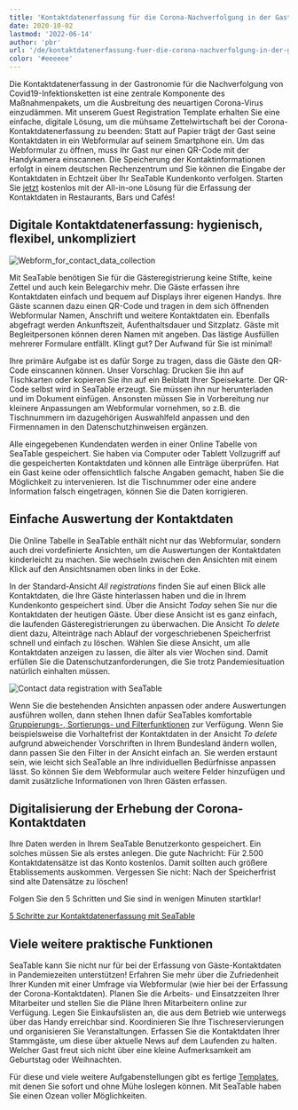 ```yaml
---
title: 'Kontaktdatenerfassung für die Corona-Nachverfolgung in der Gastronomie'
date: 2020-10-02
lastmod: '2022-06-14'
author: 'pbr'
url: '/de/kontaktdatenerfassung-fuer-die-corona-nachverfolgung-in-der-gastronomie'
color: '#eeeeee'
---
```


Die Kontaktdatenerfassung in der Gastronomie für die Nachverfolgung von Covid19-Infektionsketten ist eine zentrale Komponente des Maßnahmenpakets, um die Ausbreitung des neuartigen Corona-Virus einzudämmen. Mit unserem Guest Registration Template erhalten Sie eine einfache, digitale Lösung, um die mühsame Zettelwirtschaft bei der Corona-Kontaktdatenerfassung zu beenden: Statt auf Papier trägt der Gast seine Kontaktdaten in ein Webformular auf seinem Smartphone ein. Um das Webformular zu öffnen, muss Ihr Gast nur einen QR-Code mit der Handykamera einscannen. Die Speicherung der Kontaktinformationen erfolgt in einem deutschen Rechenzentrum und Sie können die Eingabe der Kontaktdaten in Echtzeit über Ihr SeaTable Kundenkonto verfolgen. Starten Sie [jetzt](https://seatable.io/registrierung/) kostenlos mit der All-in-one Lösung für die Erfassung der Kontaktdaten in Restaurants, Bars und Cafés!

## Digitale Kontaktdatenerfassung: hygienisch, flexibel, unkompliziert

![Webform_for_contact_data_collection](https://seatable.io/wp-content/uploads/2020/09/iphone_corona_app.png)

Mit SeaTable benötigen Sie für die Gästeregistrierung keine Stifte, keine Zettel und auch kein Belegarchiv mehr. Die Gäste erfassen ihre Kontaktdaten einfach und bequem auf Displays ihrer eigenen Handys. Ihre Gäste scannen dazu einen QR-Code und tragen in dem sich öffnenden Webformular Namen, Anschrift und weitere Kontaktdaten ein. Ebenfalls abgefragt werden Ankunftszeit, Aufenthaltsdauer und Sitzplatz. Gäste mit Begleitpersonen können deren Namen mit angeben. Das lästige Ausfüllen mehrerer Formulare entfällt. Klingt gut? Der Aufwand für Sie ist minimal!

Ihre primäre Aufgabe ist es dafür Sorge zu tragen, dass die Gäste den QR-Code einscannen können. Unser Vorschlag: Drucken Sie ihn auf Tischkarten oder kopieren Sie ihn auf ein Beiblatt Ihrer Speisekarte. Der QR-Code selbst wird in SeaTable erzeugt. Sie müssen ihn nur herunterladen und im Dokument einfügen. Ansonsten müssen Sie in Vorbereitung nur kleinere Anpassungen am Webformular vornehmen, so z.B. die Tischnummern im dazugehörigen Auswahlfeld anpassen und den Firmennamen in den Datenschutzhinweisen ergänzen.

Alle eingegebenen Kundendaten werden in einer Online Tabelle von SeaTable gespeichert. Sie haben via Computer oder Tablett Vollzugriff auf die gespeicherten Kontaktdaten und können alle Einträge überprüfen. Hat ein Gast keine oder offensichtlich falsche Angaben gemacht, haben Sie die Möglichkeit zu intervenieren. Ist die Tischnummer oder eine andere Information falsch eingetragen, können Sie die Daten korrigieren.

## Einfache Auswertung der Kontaktdaten

Die Online Tabelle in SeaTable enthält nicht nur das Webformular, sondern auch drei vordefinierte Ansichten, um die Auswertungen der Kontaktdaten kinderleicht zu machen. Sie wechseln zwischen den Ansichten mit einem Klick auf den Ansichtsnamen oben links in der Ecke.

In der Standard-Ansicht _All registrations_ finden Sie auf einen Blick alle Kontaktdaten, die Ihre Gäste hinterlassen haben und die in Ihrem Kundenkonto gespeichert sind. Über die Ansicht _Today_ sehen Sie nur die Kontaktdaten der heutigen Gäste. Über diese Ansicht ist es ganz einfach, die laufenden Gästeregistrierungen zu überwachen. Die Ansicht _To delete_ dient dazu, Alteinträge nach Ablauf der vorgeschriebenen Speicherfrist schnell und einfach zu löschen. Wählen Sie diese Ansicht, um alle Kontaktdaten anzeigen zu lassen, die älter als vier Wochen sind. Damit erfüllen Sie die Datenschutzanforderungen, die Sie trotz Pandemiesituation natürlich einhalten müssen.

![Contact data registration with SeaTable](https://seatable.de/wp-content/uploads/2020/09/SeaTable_for_contact_data_registration_corona_restaurant.png)

Wenn Sie die bestehenden Ansichten anpassen oder andere Auswertungen ausführen wollen, dann stehen Ihnen dafür SeaTables komfortable [Gruppierungs-, Sortierungs- und Filterfunktionen](https://seatable.io/docs/handbuch/datenmanagement/gruppierung-sortierung-filter/) zur Verfügung. Wenn Sie beispielsweise die Vorhaltefrist der Kontaktdaten in der Ansicht _To delete_ aufgrund abweichender Vorschriften in Ihrem Bundesland ändern wollen, dann passen Sie den Filter in der Ansicht einfach an. Sie werden erstaunt sein, wie leicht sich SeaTable an Ihre individuellen Bedürfnisse anpassen lässt. So können Sie dem Webformular auch weitere Felder hinzufügen und damit zusätzliche Informationen von Ihren Gästen erfassen.

## Digitalisierung der Erhebung der Corona-Kontaktdaten

Ihre Daten werden in Ihrem SeaTable Benutzerkonto gespeichert. Ein solches müssen Sie als erstes anlegen. Die gute Nachricht: Für 2.500 Kontaktdatensätze ist das Konto kostenlos. Damit sollten auch größere Etablissements auskommen. Vergessen Sie nicht: Nach der Speicherfrist sind alte Datensätze zu löschen!

Folgen Sie den 5 Schritten und Sie sind in wenigen Minuten startklar!

[5 Schritte zur Kontaktdatenerfassung mit SeaTable](/corona-gaesteregistrierung/#tab-id-1-active)

## Viele weitere praktische Funktionen

SeaTable kann Sie nicht nur für bei der Erfassung von Gäste-Kontaktdaten in Pandemiezeiten unterstützen! Erfahren Sie mehr über die Zufriedenheit Ihrer Kunden mit einer Umfrage via Webformular (wie hier bei der Erfassung der Corona-Kontaktdaten). Planen Sie die Arbeits- und Einsatzzeiten Ihrer Mitarbeiter und stellen Sie die Pläne Ihren Mitarbeitern online zur Verfügung. Legen Sie Einkaufslisten an, die aus dem Betrieb wie unterwegs über das Handy erreichbar sind. Koordinieren Sie Ihre Tischreservierungen und organisieren Sie Veranstaltungen. Erfassen Sie die Kontaktdaten Ihrer Stammgäste, um diese über aktuelle News auf dem Laufenden zu halten. Welcher Gast freut sich nicht über eine kleine Aufmerksamkeit am Geburtstag oder Weihnachten.

Für diese und viele weitere Aufgabenstellungen gibt es fertige [Templates](https://seatable.io/docs/templates/), mit denen Sie sofort und ohne Mühe loslegen können. Mit SeaTable haben Sie einen Ozean voller Möglichkeiten.
